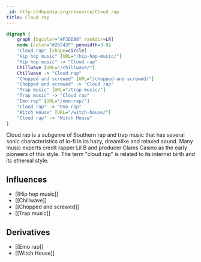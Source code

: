 ```yaml
---
_id: http://dbpedia.org/resource/Cloud_rap
title: Cloud rap
---
```


```dot
digraph {
	graph [bgcolor="#F3DDB8" rankdir=LR]
	node [color="#26242F" penwidth=3.0]
	"Cloud rap" [shape=circle]
	"Hip hop music" [URL="/hip-hop-music/"]
	"Hip hop music" -> "Cloud rap"
	Chillwave [URL="/chillwave/"]
	Chillwave -> "Cloud rap"
	"Chopped and screwed" [URL="/chopped-and-screwed/"]
	"Chopped and screwed" -> "Cloud rap"
	"Trap music" [URL="/trap-music/"]
	"Trap music" -> "Cloud rap"
	"Emo rap" [URL="/emo-rap/"]
	"Cloud rap" -> "Emo rap"
	"Witch House" [URL="/witch-house/"]
	"Cloud rap" -> "Witch House"
}
```

Cloud rap is a subgenre of Southern rap and trap music that has several sonic characteristics of lo-fi in its hazy, dreamlike and relaxed sound. Many music experts credit rapper Lil B and producer Clams Casino as the early pioneers of this style. The term "cloud rap" is related to its internet birth and its ethereal style.

## Influences
- [[Hip hop music]]
- [[Chillwave]]
- [[Chopped and screwed]]
- [[Trap music]]

## Derivatives
- [[Emo rap]]
- [[Witch House]]
